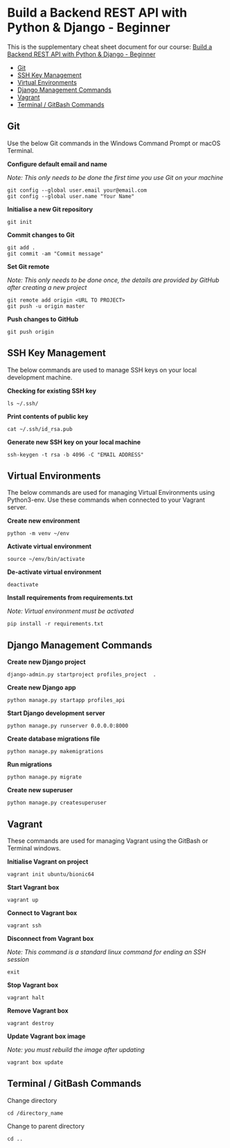 # Build a Backend REST API with Python & Django - Beginner
 
This is the supplementary cheat sheet document for our course: [Build a Backend REST API with Python & Django - Beginner](https://londonapp.dev/c1)
 
<!-- TOC depthFrom:2 depthTo:6 withLinks:1 updateOnSave:1 orderedList:0 -->
 
- [Git](#git)
- [SSH Key Management](#ssh-key-management)
- [Virtual Environments](#virtual-environments)
- [Django Management Commands](#django-management-commands)
- [Vagrant](#vagrant)
- [Terminal / GitBash Commands](#terminal-gitbash-commands)
 
<!-- /TOC -->
 
## Git
 
Use the below Git commands in the Windows Command Prompt or macOS Terminal.
 
**Configure default email and name**
 
*Note: This only needs to be done the first time you use Git on your machine*
 
```
git config --global user.email your@email.com
git config --global user.name "Your Name"
```
 
**Initialise a new Git repository**
 
```
git init
```
 
**Commit changes to Git**
 
```
git add .
git commit -am "Commit message"
```
 
**Set Git remote**
 
*Note: This only needs to be done once, the details are provided by GitHub after creating a new project*
 
```
git remote add origin <URL TO PROJECT>
git push -u origin master
```
 
**Push changes to GitHub**
 
```
git push origin
```
 
## SSH Key Management
 
The below commands are used to manage SSH keys on your local development machine.
 
**Checking for existing SSH key**
 
```
ls ~/.ssh/
```
 
**Print contents of public key**
 
```
cat ~/.ssh/id_rsa.pub
```
 
**Generate new SSH key on your local machine**
 
```
ssh-keygen -t rsa -b 4096 -C "EMAIL ADDRESS"
```
 
 
## Virtual Environments
 
The below commands are used for managing Virtual Environments using Python3-env. Use these commands when connected to your Vagrant server.
 
**Create new environment**
 
```
python -m venv ~/env
```
 
**Activate virtual environment**
 
```
source ~/env/bin/activate
```
 
**De-activate virtual environment**
 
```
deactivate
```
 
**Install requirements from requirements.txt**
 
*Note: Virtual environment must be activated*
 
```
pip install -r requirements.txt
```
 
## Django Management Commands
 
**Create new Django project**
 
```
django-admin.py startproject profiles_project  .
```
 
**Create new Django app**
 
```
python manage.py startapp profiles_api
```
 
**Start Django development server**
 
```
python manage.py runserver 0.0.0.0:8000
```
 
**Create database migrations file**
 
```
python manage.py makemigrations
```
 
**Run migrations**
 
```
python manage.py migrate
```
 
**Create new superuser**
 
```
python manage.py createsuperuser
```
 
## Vagrant
 
These commands are used for managing Vagrant using the GitBash or Terminal windows.
 
**Initialise Vagrant on project**
 
```
vagrant init ubuntu/bionic64
```
 
**Start Vagrant box**
 
```
vagrant up
```
 
**Connect to Vagrant box**
 
```
vagrant ssh
```
 
**Disconnect from Vagrant box**
 
*Note: This command is a standard linux command for ending an SSH session*
 
```
exit
```
 
**Stop Vagrant box**
 
```
vagrant halt
```
 
**Remove Vagrant box**
 
```
vagrant destroy
```
 
**Update Vagrant box image**
 
*Note: you must rebuild the image after updating*
 
```
vagrant box update
```
 
## Terminal / GitBash Commands
 
Change directory
 
```
cd /directory_name
```
 
Change to parent directory
 
```
cd ..
```